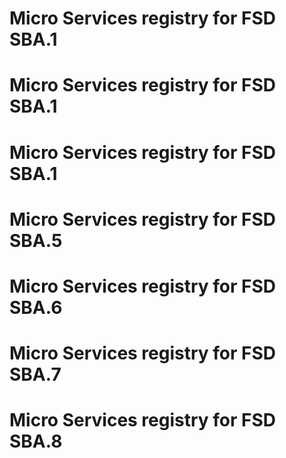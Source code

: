 # Micro Services registry for FSD SBA.1
# Micro Services registry for FSD SBA.1
# Micro Services registry for FSD SBA.1
# Micro Services registry for FSD SBA.5
# Micro Services registry for FSD SBA.6
# Micro Services registry for FSD SBA.7
# Micro Services registry for FSD SBA.8
